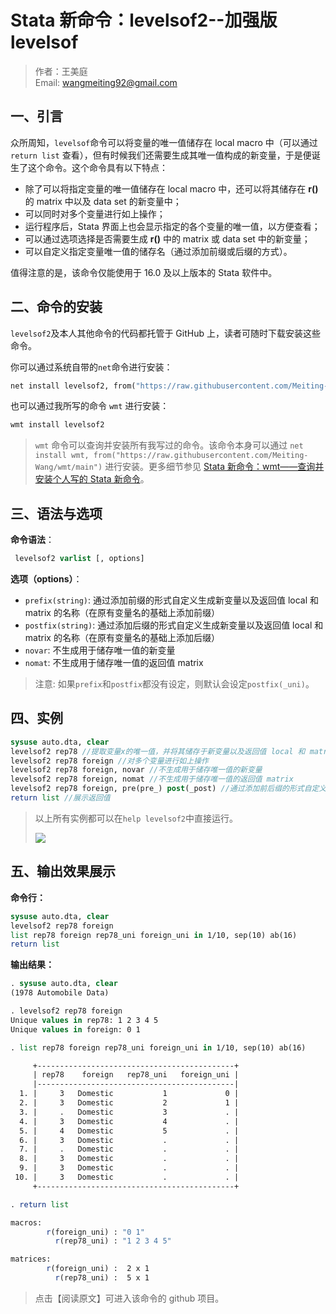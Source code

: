 # Stata 新命令：levelsof2--加强版 levelsof

> 作者：王美庭  
> Email: wangmeiting92@gmail.com

## 一、引言

众所周知，`levelsof`命令可以将变量的唯一值储存在 local macro 中（可以通过`return list` 查看），但有时候我们还需要生成其唯一值构成的新变量，于是便诞生了这个命令。这个命令具有以下特点：

- 除了可以将指定变量的唯一值储存在 local macro 中，还可以将其储存在 **r()** 的 matrix 中以及 data set 的新变量中；
- 可以同时对多个变量进行如上操作；
- 运行程序后，Stata 界面上也会显示指定的各个变量的唯一值，以方便查看；
- 可以通过选项选择是否需要生成 **r()** 中的 matrix 或 data set 中的新变量；
- 可以自定义指定变量唯一值的储存名（通过添加前缀或后缀的方式）。

值得注意的是，该命令仅能使用于 16.0 及以上版本的 Stata 软件中。

## 二、命令的安装

`levelsof2`及本人其他命令的代码都托管于 GitHub 上，读者可随时下载安装这些命令。

你可以通过系统自带的`net`命令进行安装：

```stata
net install levelsof2, from("https://raw.githubusercontent.com/Meiting-Wang/levelsof2/main")
```

也可以通过我所写的命令 `wmt` 进行安装：

```stata
wmt install levelsof2
```

> `wmt` 命令可以查询并安装所有我写过的命令。该命令本身可以通过 `net install wmt, from("https://raw.githubusercontent.com/Meiting-Wang/wmt/main")` 进行安装。更多细节参见 [Stata 新命令：wmt——查询并安装个人写的 Stata 新命令](https://mp.weixin.qq.com/s/P2V_6et9crS5GeNNfO-6xQ)。

## 三、语法与选项

**命令语法**：

```stata
 levelsof2 varlist [, options]
```

**选项（options）**：

- `prefix(string)`: 通过添加前缀的形式自定义生成新变量以及返回值 local 和 matrix 的名称（在原有变量名的基础上添加前缀）
- `postfix(string)`: 通过添加后缀的形式自定义生成新变量以及返回值 local 和 matrix 的名称（在原有变量名的基础上添加后缀）
- `novar`: 不生成用于储存唯一值的新变量
- `nomat`: 不生成用于储存唯一值的返回值 matrix

> 注意: 如果`prefix`和`postfix`都没有设定，则默认会设定`postfix(_uni)`。

## 四、实例

```stata
sysuse auto.dta, clear
levelsof2 rep78 //提取变量x的唯一值，并将其储存于新变量以及返回值 local 和 matrix 中
levelsof2 rep78 foreign //对多个变量进行如上操作
levelsof2 rep78 foreign, novar //不生成用于储存唯一值的新变量
levelsof2 rep78 foreign, nomat //不生成用于储存唯一值的返回值 matrix
levelsof2 rep78 foreign, pre(pre_) post(_post) //通过添加前后缀的形式自定义生成新变量以及返回值 local 和 matrix 的名称（在原有变量名的基础上添加前后缀）
return list //展示返回值
```

> 以上所有实例都可以在`help levelsof2`中直接运行。
>
> ![](https://cdn.jsdelivr.net/gh/Meiting-Wang/pictures/picgo/picgo-20210925131148.png)



## 五、输出效果展示

**命令行：**

```stata
sysuse auto.dta, clear
levelsof2 rep78 foreign
list rep78 foreign rep78_uni foreign_uni in 1/10, sep(10) ab(16)
return list
```

**输出结果：**

```stata
. sysuse auto.dta, clear
(1978 Automobile Data)

. levelsof2 rep78 foreign
Unique values in rep78: 1 2 3 4 5
Unique values in foreign: 0 1

. list rep78 foreign rep78_uni foreign_uni in 1/10, sep(10) ab(16)

     +--------------------------------------------+
     | rep78    foreign   rep78_uni   foreign_uni |
     |--------------------------------------------|
  1. |     3   Domestic           1             0 |
  2. |     3   Domestic           2             1 |
  3. |     .   Domestic           3             . |
  4. |     3   Domestic           4             . |
  5. |     4   Domestic           5             . |
  6. |     3   Domestic           .             . |
  7. |     .   Domestic           .             . |
  8. |     3   Domestic           .             . |
  9. |     3   Domestic           .             . |
 10. |     3   Domestic           .             . |
     +--------------------------------------------+

. return list

macros:
        r(foreign_uni) : "0 1"
          r(rep78_uni) : "1 2 3 4 5"

matrices:
        r(foreign_uni) :  2 x 1
          r(rep78_uni) :  5 x 1
```

> 点击【阅读原文】可进入该命令的 github 项目。
